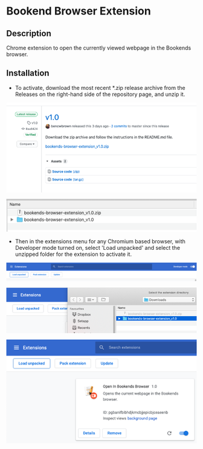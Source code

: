 # Bookend Browser Extension

## Description

Chrome extension to open the currently viewed webpage in the Bookends browser.

## Installation

- To activate, download the most recent *.zip release archive  from the Releases on the right-hand side of the repository page, and unzip it.

![Releases page](./imgs/1.png)

![Unzipped archive](./imgs/2.png)

- Then in the extensions menu for any Chromium based browser, with Developer mode turned on, select 'Load unpacked' and select the unzipped folder for the extension to activate it.

![Developer mode](./imgs/3.png)

![Select unzipped folder](./imgs/4.png)

![Installed extension](./imgs/5.png)

